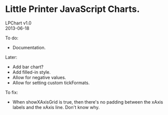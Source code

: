 # Little Printer JavaScript Charts.

LPChart v1.0  
2013-06-18

To do:

* Documentation.

Later:

* Add bar chart?
* Add filled-in style.
* Allow for negative values.
* Allow for setting custom tickFormats.

To fix:

* When showXAxisGrid is true, then there's no padding between the xAxis labels and the xAxis line. Don't know why.